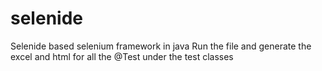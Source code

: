 # selenide
Selenide based selenium framework in java
Run the file and generate the excel and html for all the @Test under the test classes
